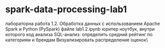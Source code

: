 # spark-data-processing-lab1
лабораторна работа 1.2. Обработка данных с использованием Apache Spark и Python (PySpark)
файле lab1.2.ipynb юритер ноутбук, внутри которого код анализа SQL-анализ: определить средний рейтинг по категориям и брендам	Визуализировать распределение оценок\
